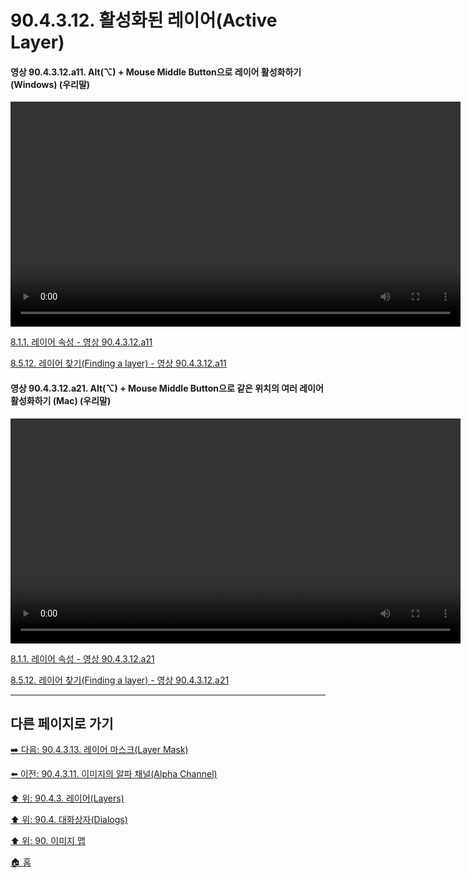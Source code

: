 # 90.4.3.12. 활성화된 레이어(Active Layer)

#### 영상 90.4.3.12.a11. Alt(⌥) + Mouse Middle Button으로 레이어 활성화하기 (Windows) (우리말)
<video controls="controls" width="720" src="https://github.com/wonder13662/gimp/assets/15767104/f59e6885-7269-488e-a8f5-51f5952ae7b0"></video>

[8.1.1. 레이어 속성 - 영상 90.4.3.12.a11](https://wonder13662.github.io/gimp/2.10.36_ko/08-01-introduction-to-layersx-01-layer_properties.html#%EC%98%81%EC%83%81-904312a11-alt--mouse-middle-button%EC%9C%BC%EB%A1%9C-%EB%A0%88%EC%9D%B4%EC%96%B4-%ED%99%9C%EC%84%B1%ED%99%94%ED%95%98%EA%B8%B0-windows-%EC%9A%B0%EB%A6%AC%EB%A7%90)

[8.5.12. 레이어 찾기(Finding a layer) - 영상 90.4.3.12.a11]()

#### 영상 90.4.3.12.a21. Alt(⌥) + Mouse Middle Button으로 같은 위치의 여러 레이어 활성화하기 (Mac) (우리말)
<video controls="controls" width="720" src="https://github.com/wonder13662/gimp/assets/15767104/ed6cbb18-0e70-4b9a-9a87-482d6743ce71"></video>

[8.1.1. 레이어 속성 - 영상 90.4.3.12.a21](https://wonder13662.github.io/gimp/2.10.36_ko/08-01-introduction-to-layersx-01-layer_properties.html#%EC%98%81%EC%83%81-904312a21-alt--mouse-middle-button%EC%9C%BC%EB%A1%9C-%EA%B0%99%EC%9D%80-%EC%9C%84%EC%B9%98%EC%9D%98-%EC%97%AC%EB%9F%AC-%EB%A0%88%EC%9D%B4%EC%96%B4-%ED%99%9C%EC%84%B1%ED%99%94%ED%95%98%EA%B8%B0-mac-%EC%9A%B0%EB%A6%AC%EB%A7%90)

[8.5.12. 레이어 찾기(Finding a layer) - 영상 90.4.3.12.a21]()

***

## 다른 페이지로 가기

[➡️ 다음: 90.4.3.13. 레이어 마스크(Layer Mask)](./90-04-03-layersx-13-layer_mask.md)

[⬅️ 이전: 90.4.3.11. 이미지의 알파 채널(Alpha Channel)](./90-04-03-layersx-11-alpha_channel.md)

[⬆️ 위: 90.4.3. 레이어(Layers)](./90-04-03-layers.md)

[⬆️ 위: 90.4. 대화상자(Dialogs)](./90-04-00-dialogs.md)

[⬆️ 위: 90. 이미지 맵](./90-00-image-map.md)

[🏠 홈](./00-home.md)
